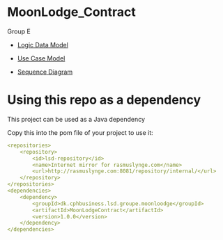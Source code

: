 # MoonLodge_Contract
Group E  

- [Logic Data Model](https://github.com/LargeSystemsDevelopment2020/MoonLodge/blob/master/diagrams/LogicDataModel.md)

- [Use Case Model](https://github.com/LargeSystemsDevelopment2020/MoonLodge/blob/master/diagrams/UseCase.md)

- [Sequence Diagram](https://github.com/LargeSystemsDevelopment2020/MoonLodge/blob/master/diagrams/SequenceDiagram.md)  


# Using this repo as a dependency

This project can be used as a Java dependency 

Copy this into the pom file of your project to use it:
```yml
<repositories>
    <repository>
        <id>lsd-repository</id>          
        <name>Internet mirror for rasmuslynge.com</name>
        <url>http://rasmuslynge.com:8081/repository/internal/</url>
    </repository>
</repositories>
<dependencies>
    <dependency>
        <groupId>dk.cphbusiness.lsd.groupe.moonloodge</groupId>
        <artifactId>MoonLodgeContract</artifactId>
        <version>1.0.0</version>
    </dependency>
</dependencies>
```

